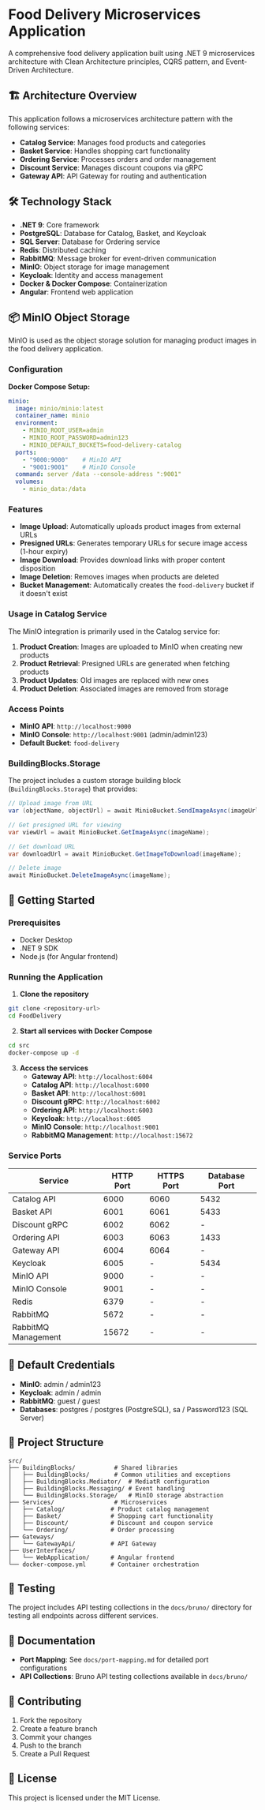 # Food Delivery Microservices Application

A comprehensive food delivery application built using .NET 9 microservices architecture with Clean Architecture principles, CQRS pattern, and Event-Driven Architecture.

## 🏗️ Architecture Overview

This application follows a microservices architecture pattern with the following services:

- **Catalog Service**: Manages food products and categories
- **Basket Service**: Handles shopping cart functionality
- **Ordering Service**: Processes orders and order management
- **Discount Service**: Manages discount coupons via gRPC
- **Gateway API**: API Gateway for routing and authentication

## 🛠️ Technology Stack

- **.NET 9**: Core framework
- **PostgreSQL**: Database for Catalog, Basket, and Keycloak
- **SQL Server**: Database for Ordering service
- **Redis**: Distributed caching
- **RabbitMQ**: Message broker for event-driven communication
- **MinIO**: Object storage for image management
- **Keycloak**: Identity and access management
- **Docker & Docker Compose**: Containerization
- **Angular**: Frontend web application

## 📦 MinIO Object Storage

MinIO is used as the object storage solution for managing product images in the food delivery application.

### Configuration

**Docker Compose Setup:**
```yaml
minio:
  image: minio/minio:latest
  container_name: minio
  environment:
    - MINIO_ROOT_USER=admin
    - MINIO_ROOT_PASSWORD=admin123
    - MINIO_DEFAULT_BUCKETS=food-delivery-catalog
  ports:
    - "9000:9000"    # MinIO API
    - "9001:9001"    # MinIO Console
  command: server /data --console-address ":9001"
  volumes:
    - minio_data:/data
```

### Features

- **Image Upload**: Automatically uploads product images from external URLs
- **Presigned URLs**: Generates temporary URLs for secure image access (1-hour expiry)
- **Image Download**: Provides download links with proper content disposition
- **Image Deletion**: Removes images when products are deleted
- **Bucket Management**: Automatically creates the `food-delivery` bucket if it doesn't exist

### Usage in Catalog Service

The MinIO integration is primarily used in the Catalog service for:

1. **Product Creation**: Images are uploaded to MinIO when creating new products
2. **Product Retrieval**: Presigned URLs are generated when fetching products
3. **Product Updates**: Old images are replaced with new ones
4. **Product Deletion**: Associated images are removed from storage

### Access Points

- **MinIO API**: `http://localhost:9000`
- **MinIO Console**: `http://localhost:9001` (admin/admin123)
- **Default Bucket**: `food-delivery`

### BuildingBlocks.Storage

The project includes a custom storage building block (`BuildingBlocks.Storage`) that provides:

```csharp
// Upload image from URL
var (objectName, objectUrl) = await MinioBucket.SendImageAsync(imageUrl);

// Get presigned URL for viewing
var viewUrl = await MinioBucket.GetImageAsync(imageName);

// Get download URL
var downloadUrl = await MinioBucket.GetImageToDownload(imageName);

// Delete image
await MinioBucket.DeleteImageAsync(imageName);
```

## 🚀 Getting Started

### Prerequisites

- Docker Desktop
- .NET 9 SDK
- Node.js (for Angular frontend)

### Running the Application

1. **Clone the repository**
```bash
git clone <repository-url>
cd FoodDelivery
```

2. **Start all services with Docker Compose**
```bash
cd src
docker-compose up -d
```

3. **Access the services**
   - **Gateway API**: `http://localhost:6004`
   - **Catalog API**: `http://localhost:6000`
   - **Basket API**: `http://localhost:6001`
   - **Discount gRPC**: `http://localhost:6002`
   - **Ordering API**: `http://localhost:6003`
   - **Keycloak**: `http://localhost:6005`
   - **MinIO Console**: `http://localhost:9001`
   - **RabbitMQ Management**: `http://localhost:15672`

### Service Ports

| Service | HTTP Port | HTTPS Port | Database Port |
|---------|-----------|------------|---------------|
| Catalog API | 6000 | 6060 | 5432 |
| Basket API | 6001 | 6061 | 5433 |
| Discount gRPC | 6002 | 6062 | - |
| Ordering API | 6003 | 6063 | 1433 |
| Gateway API | 6004 | 6064 | - |
| Keycloak | 6005 | - | 5434 |
| MinIO API | 9000 | - | - |
| MinIO Console | 9001 | - | - |
| Redis | 6379 | - | - |
| RabbitMQ | 5672 | - | - |
| RabbitMQ Management | 15672 | - | - |

## 🔐 Default Credentials

- **MinIO**: admin / admin123
- **Keycloak**: admin / admin
- **RabbitMQ**: guest / guest
- **Databases**: postgres / postgres (PostgreSQL), sa / Password123 (SQL Server)

## 📁 Project Structure

```
src/
├── BuildingBlocks/           # Shared libraries
│   ├── BuildingBlocks/       # Common utilities and exceptions
│   ├── BuildingBlocks.Mediator/  # MediatR configuration
│   ├── BuildingBlocks.Messaging/ # Event handling
│   └── BuildingBlocks.Storage/   # MinIO storage abstraction
├── Services/                 # Microservices
│   ├── Catalog/             # Product catalog management
│   ├── Basket/              # Shopping cart functionality
│   ├── Discount/            # Discount and coupon service
│   └── Ordering/            # Order processing
├── Gateways/
│   └── GatewayApi/          # API Gateway
├── UserInterfaces/
│   └── WebApplication/      # Angular frontend
└── docker-compose.yml       # Container orchestration
```

## 🧪 Testing

The project includes API testing collections in the `docs/bruno/` directory for testing all endpoints across different services.

## 📝 Documentation

- **Port Mapping**: See `docs/port-mapping.md` for detailed port configurations
- **API Collections**: Bruno API testing collections available in `docs/bruno/`

## 🤝 Contributing

1. Fork the repository
2. Create a feature branch
3. Commit your changes
4. Push to the branch
5. Create a Pull Request

## 📄 License

This project is licensed under the MIT License.
